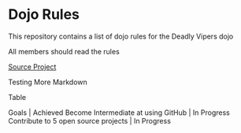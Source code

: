 Dojo Rules
==========

This repository contains a list of dojo rules for the Deadly Vipers dojo

All members should read the rules

[Source Project]("https://github.com/deadlyvipers")

Testing More Markdown 

Table

Goals | Achieved
Become Intermediate at using GitHub | In Progress
Contribute to 5 open source projects | In Progress

